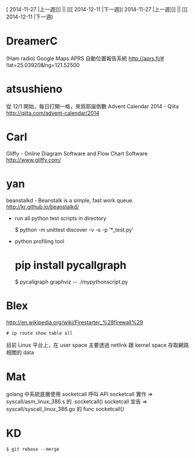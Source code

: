 [ 2014-11-27 |上一週]]] || [[[ 2014-12-11 |下一週]( 2014-11-27 |上一週]]] || [[[ 2014-12-11 |下一週)



# DreamerC

(Ham radio)
Google Maps APRS 自動位置報告系統
<http://aprs.fi/#>  !lat=25.03920&lng=121.52500

# atsushieno

從 12/1 開始，每日打開一格，來爲耶誕倒數
Advent Calendar 2014 - Qiita
<http://qiita.com/advent-calendar/2014>  

# Carl

Gliffy - Online Diagram Software and Flow Chart Software
<http://www.gliffy.com/>  

# yan

beanstalkd - Beanstalk is a simple, fast work queue.
<http://kr.github.io/beanstalkd/>  

* run all python test scripts in directory


    $ python -m unittest discover -v -s <directory> -p '*_test.py'


* python profiling tool


    # pip install pycallgraph
    $ pycallgraph graphviz -- ./mypythonscript.py


# Blex

<http://en.wikipedia.org/wiki/Firestarter_%28firewall%29>  


    # ip route show table all


目前 Linux 平台上，在 user space 主要透過 netlink 跟 kernel space 存取網路相關的 data

# Mat


golang 中系統底層使用 socketcall 呼叫 API
socketcall 實作 => syscall/asm_linux_386.s 的 ·socketcall()
socketcall 宣告 => syscall/syscall_linux_386.go 的 func socketcall()

# KD


    $ git rebase --merge
